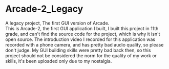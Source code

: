 # Arcade-2_Legacy
A legacy project, The first GUI version of Arcade.<br>
This is Arcade-2, the first GUI application I built, I built this project in 11th grade, and can't find the source code for the project, which is why it isn't open source. The introduction video I recorded for this  application was recorded with a phone camera, and has pretty bad audio quality, so please don't judge. My GUI building skills were pretty bad back then, so this project should not be considered the norm for the quality of my work or skills, it's been uploaded only due to my nostalgia.
